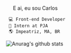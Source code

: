 <img src="https://media.giphy.com/media/hvRJCLFzcasrR4ia7z/giphy.gif" width="15px"> E ai, eu sou Carlos


	 💻 Front-end Developer
	 🚀 Intern at PJA
	 🌎 Impeatriz, MA, BR



![Anurag's github stats](https://github-readme-stats.vercel.app/api?username=carlossantos74&show_icons=true&count_private=true)



<!-- **carlossantos74/carlossantos74** is a ✨ _special_ ✨ repository because its `README.md` (this file) appears on your GitHub profile. -->
